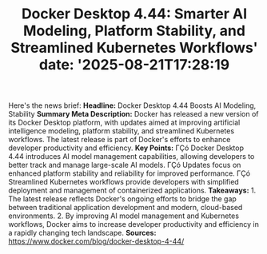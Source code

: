 ﻿---
title: "Docker Desktop 4.44: Smarter AI Modeling, Platform Stability, and Streamlined Kubernetes Workflows'
date: '2025-08-21T17:28:19"
category: "Markets"
summary: ""
slug: "docker desktop 444 smarter ai modeling platform stability an"
source_urls:
  - "https://www.docker.com/blog/docker-desktop-4-44/"
seo:
  title: "Docker Desktop 4.44: Smarter AI Modeling, Platform Stability, and Streamlined Kubernetes Workflows | Hash n Hedge'
  description: '"
  keywords: ["news", "markets", "brief"]
---
Here's the news brief:  **Headline:** Docker Desktop 4.44 Boosts AI Modeling, Stability  **Summary Meta Description:**  Docker has released a new version of its Docker Desktop platform, with updates aimed at improving artificial intelligence modeling, platform stability, and streamlined Kubernetes workflows. The latest release is part of Docker's efforts to enhance developer productivity and efficiency.  **Key Points:**  ΓÇó Docker Desktop 4.44 introduces AI model management capabilities, allowing developers to better track and manage large-scale AI models. ΓÇó Updates focus on enhanced platform stability and reliability for improved performance. ΓÇó Streamlined Kubernetes workflows provide developers with simplified deployment and management of containerized applications.  **Takeaways:**  1. The latest release reflects Docker's ongoing efforts to bridge the gap between traditional application development and modern, cloud-based environments. 2. By improving AI model management and Kubernetes workflows, Docker aims to increase developer productivity and efficiency in a rapidly changing tech landscape.  **Sources:**  https://www.docker.com/blog/docker-desktop-4-44/ 

